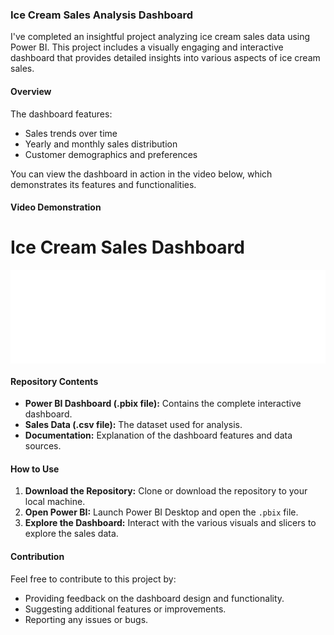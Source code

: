 ### Ice Cream Sales Analysis Dashboard

I've completed an insightful project analyzing ice cream sales data using Power BI. This project includes a visually engaging and interactive dashboard that provides detailed insights into various aspects of ice cream sales.

#### Overview

The dashboard features:
- Sales trends over time
- Yearly and monthly sales distribution
- Customer demographics and preferences

You can view the dashboard in action in the video below, which demonstrates its features and functionalities.

#### Video Demonstration

<!DOCTYPE html>
<html lang="en">
<head>
    <meta charset="UTF-8">
    <meta name="viewport" content="width=device-width, initial-scale=1.0">
    <title>Ice Cream Sales Dashboard</title>
</head>
<body>
    <h1>Ice Cream Sales Dashboard</h1>
    <iframe width="100%" height="auto" src="[https://www.youtube.com/embed/VIDEO_ID](https://drive.google.com/uc?export=download&id=1zVq7TRIOQT9ay_0MNOYjP-__oBeEMHDK)" frameborder="0" allow="accelerometer; autoplay; clipboard-write; encrypted-media; gyroscope; picture-in-picture" allowfullscreen></iframe>
</body>
</html>


#### Repository Contents

- **Power BI Dashboard (.pbix file):** Contains the complete interactive dashboard.
- **Sales Data (.csv file):** The dataset used for analysis.
- **Documentation:** Explanation of the dashboard features and data sources.

#### How to Use

1. **Download the Repository:** Clone or download the repository to your local machine.
2. **Open Power BI:** Launch Power BI Desktop and open the `.pbix` file.
3. **Explore the Dashboard:** Interact with the various visuals and slicers to explore the sales data.

#### Contribution

Feel free to contribute to this project by:
- Providing feedback on the dashboard design and functionality.
- Suggesting additional features or improvements.
- Reporting any issues or bugs.

